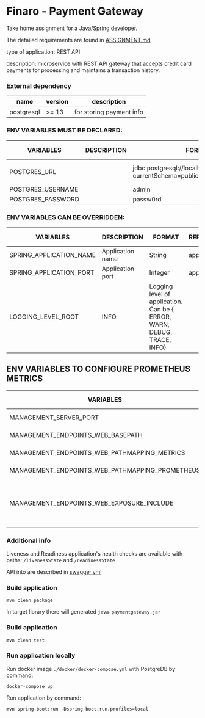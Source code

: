 # Finaro - Payment Gateway

Take home assignment for a Java/Spring developer.

The detailed requirements are found in [ASSIGNMENT.md](ASSIGNMENT.md).

type of application: REST API

description: microservice with REST API gateway that accepts credit card payments for processing and maintains a
transaction history.

### External dependency

| name          | version   | description                  |
|---------------|-----------|------------------------------|
|postgresql     | \>= 13    | for storing payment info     |

### ENV VARIABLES MUST BE DECLARED:

| VARIABLES                 | DESCRIPTION              | FORMAT             | REPRESENTS               | DEFAULT VALUE              | EXAMPLE                    | AVAILABLE VALUES |
|---------------------------|--------------------------|--------------------|--------------------------|----------------------------|----------------------------|------------------|
|POSTGRES_URL               |                          |jdbc:postgresql://localhost:5432/paymentdb?currentSchema=public|jdbcUrl for connecting to DB|
|POSTGRES_USERNAME          |                          |admin               |DB user                   |
|POSTGRES_PASSWORD          |                          |passw0rd            |DB password               |

### ENV VARIABLES CAN BE OVERRIDDEN:

| VARIABLES                                   | DESCRIPTION                     | FORMAT  | REPRESENTS                      | DEFAULT VALUE  | EXAMPLE           | AVAILABLE VALUES                                                                                           |
|---------------------------------------------|---------------------------------|---------|---------------------------------|----------------|-------------------|------------------------------------------------------------------------------------------------------------|
| SPRING_APPLICATION_NAME                     | Application name                | String  | app name                        | java-paymentgateway| java-paymentgateway             | java-paymentgateway                                                                      |
| SPRING_APPLICATION_PORT                     | Application port                | Integer | app port                        | 8080           | 8080              | any Integer                                                                                                |
| LOGGING_LEVEL_ROOT | INFO | Logging level of application. Can be { ERROR, WARN, DEBUG, TRACE, INFO} |

## ENV VARIABLES TO CONFIGURE PROMETHEUS METRICS

| VARIABLES                                       | DEFAULT VALUE                                                   | DESCRIPTION                                        |
|-------------------------------------------------|-----------------------------------------------------------------|----------------------------------------------------|
| MANAGEMENT_SERVER_PORT                          | 8080                                                            | port for metrics                                   |
| MANAGEMENT_ENDPOINTS_WEB_BASEPATH               | /                                                               | base path for metrics                              |
| MANAGEMENT_ENDPOINTS_WEB_PATHMAPPING_METRICS    | originmetrics                                                   | original metric path                               |
| MANAGEMENT_ENDPOINTS_WEB_PATHMAPPING_PROMETHEUS | metrics                                                         | Prometheus metric path                             |
| MANAGEMENT_ENDPOINTS_WEB_EXPOSURE_INCLUDE       | health, info, loggers, metrics, prometheus, threaddump, caches  | Exported Actuator's modules (includes Prometheus)  |

### Additional info

Liveness and Readiness application's health checks are available with paths: `/livenessState` and `/readinessState`

API into are described in [swagger.yml](http://localhost:8080/swagger-ui/index.html)

### Build application

`mvn clean package`

In target library there will generated `java-paymentgateway.jar`

### Build application

`mvn clean test`

### Run application locally

Run docker image `./docker/docker-compose.yml` with PostgreDB by command:

`docker-compose up`

Run application by command:

`mvn spring-boot:run -Dspring-boot.run.profiles=local`



